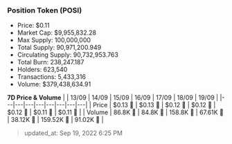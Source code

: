 
  ### Position Token (POSI)
  - Price: $0.11
  - Market Cap: $9,955,832.28
  - Max Supply: 100,000,000
  - Total Supply: 90,971,200.949
  - Circulating Supply: 90,732,953.763
  - Total Burn: 238,247.187
  - Holders: 623,540
  - Transactions: 5,433,316
  - Volume: $379,438,634.91

  **7D Price & Volume**
  | | 13&#x2F;09 | 14&#x2F;09 | 15&#x2F;09 | 16&#x2F;09 | 17&#x2F;09 | 18&#x2F;09 | 19&#x2F;09 |
  |---|---|---|---|---|---|---|---|
  | Price | $0.13 🔻 | $0.13 🔻 | $0.12 🔻 | $0.12 🔻 | $0.12 🔻 | $0.11 🔻 | $0.11 🔻 |
  | Volume | 86.8K 🔻 | 84.8K 🔻 | 158.8K 🚀 | 67.61K 🔻 | 38.12K 🔻 | 159.52K 🚀 | 91.02K 🔻 |

  > updated_at: Sep 19, 2022 6:25 PM
